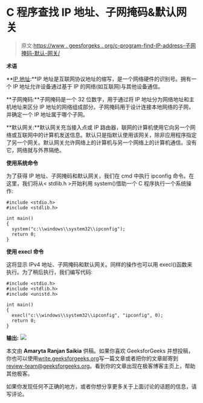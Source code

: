 # C 程序查找 IP 地址、子网掩码&默认网关

> 原文:[https://www . geesforgeks . org/c-program-find-IP-address-子网掩码-默认-网关/](https://www.geeksforgeeks.org/c-program-find-ip-address-subnet-mask-default-gateway/)

**术语**

**[IP 地址](https://www.geeksforgeeks.org/ip-addressing-classless-addressing/):**IP 地址是互联网协议地址的缩写，是一个网络硬件的识别号。拥有一个 IP 地址允许设备通过基于 IP 的网络(如互联网)与其他设备通信。

**子网掩码:**子网掩码是一个 32 位数字，用于通过将 IP 地址分为网络地址和主机地址来区分 IP 地址的网络组成部分。子网掩码用于设计连接本地网络的子网，并确定一个 IP 地址属于哪个子网。

**默认网关:**默认网关充当接入点或 IP 路由器，联网的计算机使用它向另一个网络或互联网中的计算机发送信息。默认只是指默认使用该网关，除非应用程序指定了另一个网关。默认网关允许网络上的计算机与另一个网络上的计算机通信。没有它，网络就与外界隔绝。

**使用系统命令**

为了获得 IP 地址、子网掩码和默认网关，我们在 cmd 中执行 ipconfig 命令。在这里，我们将从< stdlib.h >开始利用 system()借助一个 C 程序执行一个系统操作:

```
#include <stdio.h>
#include <stdlib.h>

int main()
{
  system("c:\\windows\\system32\\ipconfig");
  return 0;
}
```

**使用 execl 命令**

这将显示 IPv4 地址、子网掩码和默认网关。同样的操作也可以用 execl()函数来执行。为了稍后执行，我们编写代码:

```
#include <stdio.h>
#include <stdlib.h>
#include <unistd.h>

int main()
{
  execl("c:\\windows\\system32\\ipconfig", "ipconfig", 0);
  return 0;
}
```

**输出:**
![](https://media.geeksforgeeks.org/wp-content/uploads/Captihure-1024x852.jpg)

本文由 **Amaryta Ranjan Saikia** 供稿。如果你喜欢 GeeksforGeeks 并想投稿，你也可以使用[write.geeksforgeeks.org](https://write.geeksforgeeks.org)写一篇文章或者把你的文章邮寄到 review-team@geeksforgeeks.org。看到你的文章出现在极客博客主页上，帮助其他极客。

如果你发现任何不正确的地方，或者你想分享更多关于上面讨论的话题的信息，请写评论。